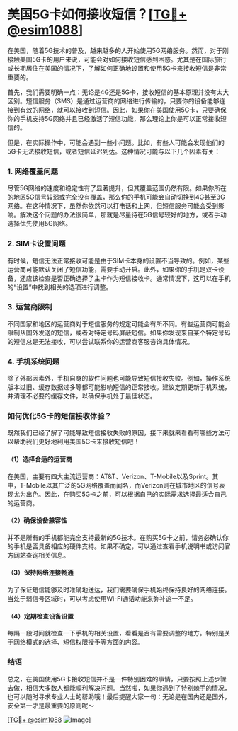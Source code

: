 # 美国5G卡如何接收短信？[[TG💪+ @esim1088](https://t.me/s/esim1088)]

在美国，随着5G技术的普及，越来越多的人开始使用5G网络服务。然而，对于刚接触美国5G卡的用户来说，可能会对如何接收短信感到困惑。尤其是在国际旅行或长期居住在美国的情况下，了解如何正确地设置和使用5G卡来接收短信是非常重要的。

首先，我们需要明确一点：无论是4G还是5G卡，接收短信的基本原理并没有太大区别。短信服务（SMS）是通过运营商的网络进行传输的，只要你的设备能够连接到有效的网络，就可以接收到短信。因此，如果你在美国使用5G卡，只要确保你的手机支持5G网络并且已经激活了短信功能，那么理论上你是可以正常接收短信的。

但是，在实际操作中，可能会遇到一些小问题。比如，有些人可能会发现他们的5G卡无法接收短信，或者短信延迟到达。这种情况可能与以下几个因素有关：

### 1. **网络覆盖问题**

尽管5G网络的速度和稳定性有了显著提升，但其覆盖范围仍然有限。如果你所在的地区5G信号较弱或完全没有覆盖，那么你的手机可能会自动切换到4G甚至3G网络。在这种情况下，虽然你依然可以打电话和上网，但短信服务可能会受到影响。解决这个问题的办法很简单，那就是尽量待在5G信号较好的地方，或者手动选择优先使用5G网络。

### 2. **SIM卡设置问题**

有时候，短信无法正常接收可能是由于SIM卡本身的设置不当导致的。例如，某些运营商可能默认关闭了短信功能，需要手动开启。此外，如果你的手机是双卡设备，还应该检查是否正确选择了主卡作为短信接收卡。通常情况下，这可以在手机的“设置”中找到相关的选项进行调整。

### 3. **运营商限制**

不同国家和地区的运营商对于短信服务的规定可能会有所不同。有些运营商可能会限制从国外发送的短信，或者对特定号码屏蔽短信。如果你发现来自某个特定号码的短信总是无法接收，可以尝试联系你的运营商客服咨询具体情况。

### 4. **手机系统问题**

除了外部因素外，手机自身的软件问题也可能导致短信接收失败。例如，操作系统版本过旧、缓存数据过多等都可能影响短信的正常接收。建议定期更新手机系统，并清理不必要的缓存文件，以确保手机处于最佳状态。

### 如何优化5G卡的短信接收体验？

既然我们已经了解了可能导致短信接收失败的原因，接下来就来看看有哪些方法可以帮助我们更好地利用美国5G卡来接收短信吧！

#### （1）选择合适的运营商

在美国，主要有四大主流运营商：AT&T、Verizon、T-Mobile以及Sprint。其中，T-Mobile以其广泛的5G网络覆盖而闻名，而Verizon则在城市地区的信号表现尤为出色。因此，在购买5G卡之前，可以根据自己的实际需求选择最适合自己的运营商。

#### （2）确保设备兼容性

并不是所有的手机都能完全支持最新的5G技术。在购买5G卡之前，请务必确认你的手机是否具备相应的硬件支持。如果不确定，可以通过查看手机说明书或访问官方网站查询相关信息。

#### （3）保持网络连接畅通

为了保证短信能够及时准确地送达，我们需要确保手机始终保持良好的网络连接。当处于弱信号区域时，可以考虑使用Wi-Fi通话功能来弥补这一不足。

#### （4）定期检查设备设置

每隔一段时间就检查一下手机的相关设置，看看是否有需要调整的地方。特别是关于网络模式的选择、短信权限授予等方面的内容。

### 结语

总之，在美国使用5G卡接收短信并不是一件特别困难的事情，只要按照上述步骤去做，相信大多数人都能顺利解决问题。当然啦，如果你遇到了特别棘手的情况，也可以随时寻求专业人士的帮助哦！最后提醒大家一句：无论是在国内还是国外，安全第一才是最重要的原则呢～

[[TG💪+ @esim1088](https://t.me/s/esim1088) ![Image](https://i.postimg.cc/4NQfJmqS/Snipaste-2025-05-13-00-14-12.png)]